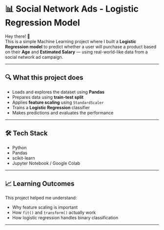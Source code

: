 # 📊 Social Network Ads - Logistic Regression Model

Hey there! 👋  
This is a simple Machine Learning project where I built a **Logistic Regression model** to predict whether a user will purchase a product based on their **Age** and **Estimated Salary** — using real-world-like data from a social network ad campaign.

---

## 🔍 What this project does

- Loads and explores the dataset using **Pandas**
- Prepares data using **train-test split**
- Applies **feature scaling** using `StandardScaler`
- Trains a **Logistic Regression** classifier
- Makes predictions and evaluates the performance

---

## 🛠️ Tech Stack

- Python 
- Pandas
- scikit-learn
- Jupyter Notebook / Google Colab

---


## 📈 Learning Outcomes

This project helped me understand:
- Why feature scaling is important
- How `fit()` and `transform()` actually work
- How logistic regression handles binary classification

---
